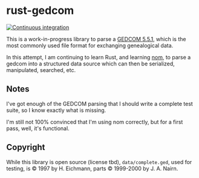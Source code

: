 # rust-gedcom

[![Continuous integration](https://github.com/AdamIsrael/rust-gedcom/actions/workflows/ci.yaml/badge.svg?branch=main)](https://github.com/AdamIsrael/rust-gedcom/actions/workflows/ci.yaml)

This is a work-in-progress library to parse a [GEDCOM 5.5.1](https://gedcom.io/specifications/ged551.pdf), which is the most commonly used file format for exchanging genealogical data.

In this attempt, I am continuing to learn Rust, and learning [nom](https://docs.rs/nom/latest/nom/), to parse a gedcom into a structured data source which can then be serialized, manipulated, searched, etc.

## Notes

I've got enough of the GEDCOM parsing that I should write a complete test suite, so I know exactly what is missing.

I'm still not 100% convinced that I'm using nom correctly, but for a first pass, well, it's functional.

## Copyright

While this library is open source (license tbd), `data/complete.ged`, used for testing, is © 1997 by H. Eichmann, parts © 1999-2000 by J. A. Nairn.